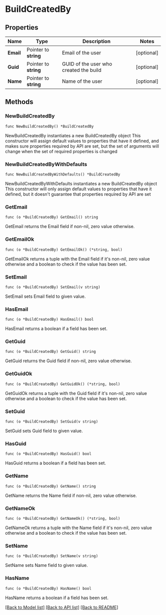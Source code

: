# BuildCreatedBy

## Properties

Name | Type | Description | Notes
------------ | ------------- | ------------- | -------------
**Email** | Pointer to **string** | Email of the user | [optional] 
**Guid** | Pointer to **string** | GUID of the user who created the build | [optional] 
**Name** | Pointer to **string** | Name of the user | [optional] 

## Methods

### NewBuildCreatedBy

`func NewBuildCreatedBy() *BuildCreatedBy`

NewBuildCreatedBy instantiates a new BuildCreatedBy object
This constructor will assign default values to properties that have it defined,
and makes sure properties required by API are set, but the set of arguments
will change when the set of required properties is changed

### NewBuildCreatedByWithDefaults

`func NewBuildCreatedByWithDefaults() *BuildCreatedBy`

NewBuildCreatedByWithDefaults instantiates a new BuildCreatedBy object
This constructor will only assign default values to properties that have it defined,
but it doesn't guarantee that properties required by API are set

### GetEmail

`func (o *BuildCreatedBy) GetEmail() string`

GetEmail returns the Email field if non-nil, zero value otherwise.

### GetEmailOk

`func (o *BuildCreatedBy) GetEmailOk() (*string, bool)`

GetEmailOk returns a tuple with the Email field if it's non-nil, zero value otherwise
and a boolean to check if the value has been set.

### SetEmail

`func (o *BuildCreatedBy) SetEmail(v string)`

SetEmail sets Email field to given value.

### HasEmail

`func (o *BuildCreatedBy) HasEmail() bool`

HasEmail returns a boolean if a field has been set.

### GetGuid

`func (o *BuildCreatedBy) GetGuid() string`

GetGuid returns the Guid field if non-nil, zero value otherwise.

### GetGuidOk

`func (o *BuildCreatedBy) GetGuidOk() (*string, bool)`

GetGuidOk returns a tuple with the Guid field if it's non-nil, zero value otherwise
and a boolean to check if the value has been set.

### SetGuid

`func (o *BuildCreatedBy) SetGuid(v string)`

SetGuid sets Guid field to given value.

### HasGuid

`func (o *BuildCreatedBy) HasGuid() bool`

HasGuid returns a boolean if a field has been set.

### GetName

`func (o *BuildCreatedBy) GetName() string`

GetName returns the Name field if non-nil, zero value otherwise.

### GetNameOk

`func (o *BuildCreatedBy) GetNameOk() (*string, bool)`

GetNameOk returns a tuple with the Name field if it's non-nil, zero value otherwise
and a boolean to check if the value has been set.

### SetName

`func (o *BuildCreatedBy) SetName(v string)`

SetName sets Name field to given value.

### HasName

`func (o *BuildCreatedBy) HasName() bool`

HasName returns a boolean if a field has been set.


[[Back to Model list]](../README.md#documentation-for-models) [[Back to API list]](../README.md#documentation-for-api-endpoints) [[Back to README]](../README.md)


